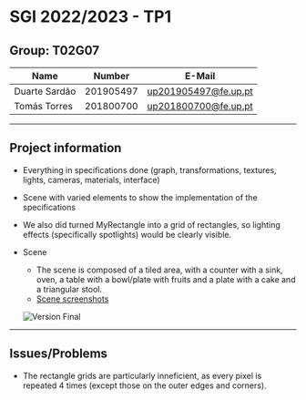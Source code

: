 # SGI 2022/2023 - TP1

## Group: T02G07

| Name             | Number    | E-Mail               |
| ---------------- | --------- | ------------------   |
| Duarte Sardão    | 201905497 | up201905497@fe.up.pt |
| Tomás Torres     | 201800700 | up201800700@fe.up.pt |

----
## Project information

- Everything in specifications done (graph, transformations, textures, lights, cameras, materials, interface)
- Scene with varied elements to show the implementation of the specifications
- We also did turned MyRectangle into a grid of rectangles, so lighting effects (specifically spotlights) would be clearly visible.
- Scene
  - The scene is composed of a tiled area, with a counter with a sink, oven, a table with a bowl/plate with fruits and a plate with a cake and a triangular stool.
  - [Scene screenshots](scenes/screenshots)

  ![Version Final](scenes/screenshots/version_final.gif)

----
## Issues/Problems

- The rectangle grids are particularly inneficient, as every pixel is repeated 4 times (except those on the outer edges and corners).
